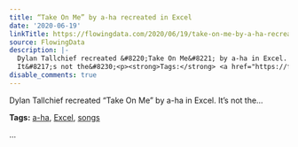```yaml
---
title: “Take On Me” by a-ha recreated in Excel
date: '2020-06-19'
linkTitle: https://flowingdata.com/2020/06/19/take-on-me-by-a-ha-recreated-in-excel/
source: FlowingData
description: |-
  Dylan Tallchief recreated &#8220;Take On Me&#8221; by a-ha in Excel.
  It&#8217;s not the&#8230;<p><strong>Tags:</strong> <a href="https://flowingdata.com/tag/a-ha/" rel="tag">a-ha</a>, <a href="https://flowingdata.com/tag/excel/" rel="tag">Excel</a>, <a href="https://flowingdata.com/tag/songs/" rel="tag">songs</a></p> ...
disable_comments: true
---
```

Dylan Tallchief recreated &#8220;Take On Me&#8221; by a-ha in Excel.
It&#8217;s not the&#8230;<p><strong>Tags:</strong> <a href="https://flowingdata.com/tag/a-ha/" rel="tag">a-ha</a>, <a href="https://flowingdata.com/tag/excel/" rel="tag">Excel</a>, <a href="https://flowingdata.com/tag/songs/" rel="tag">songs</a></p> ...
